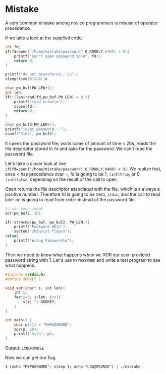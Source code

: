 # Mistake

A very common mistake among novice programmers is misuse of operator precedence.

If we take a look at the supplied code:

```c
int fd;
if(fd=open("/home/mistake/password",O_RDONLY,0400) < 0){
    printf("can't open password %d\n", fd);
    return 0;
}

printf("do not bruteforce...\n");
sleep(time(0)%20);o

char pw_buf[PW_LEN+1];
int len;
if(!(len=read(fd,pw_buf,PW_LEN) > 0)){
    printf("read error\n");
    close(fd);
    return 0;		
}

char pw_buf2[PW_LEN+1];
printf("input password : ");
scanf("%10s", pw_buf2);
```

It opens the password file, waits some of amount of time < 20s, reads the file descriptor stored in `fd` and asks for the password. We can't read the password file.

Let's take a closer look at line `if(fd=open("/home/mistake/password",O_RDONLY,0400) < 0)`. We realize that, once < has precedence over =, fd is going to be 1, `(int)true`, or 0, `(int)false`, depending on the result of the call to open.

Open returns the file descriptor associated with the file, which is a always a positive number. Therefore fd is going to be zero, `stdin`, and the call to read later on is going to read from `stdin` instead of the password file.

```c
// xor your input
xor(pw_buf2, 10);

if(!strncmp(pw_buf, pw_buf2, PW_LEN)){
    printf("Password OK\n");
    system("/bin/cat flag\n");
}else{
    printf("Wrong Password\n");
}
```

Then we need to know what happens when we XOR our user-provided password string with 1.
Let's use `MYPASSWORD` and write a test program to see what happens.

```c
#include <stdio.h>
#define XORKEY 1

void xor(char* s, int len){
    int i;
    for(i=0; i<len; i++){
        s[i] ^= XORKEY;
    }
}

int main() {
    char p[11] = "MYPASSWORD";
    xor(p, 10);
    printf("%s\n", p);
}
```

Output: `LXQ@RRVNSE`

Now we can get our flag.

`$ (echo "MYPASSWORD"; sleep 1; echo "LXQ@RRVNSE") | ./mistake`
